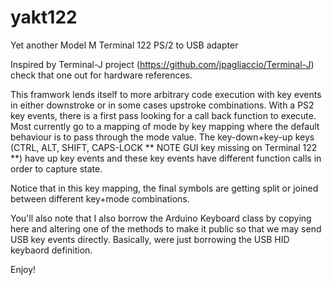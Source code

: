 # yakt122
Yet another Model M Terminal 122 PS/2 to USB adapter

Inspired by Terminal-J project (https://github.com/jpagliaccio/Terminal-J) check that one out for hardware references.

This framwork lends itself to more arbitrary code execution with key events in either downstroke or in some cases 
upstroke combinations.  With a PS2 key events, there is a first pass looking for a call back function to execute.  Most currently
go to a mapping of mode by key mapping where the default behaviour is to pass through the mode value.  The key-down+key-up keys 
(CTRL, ALT, SHIFT, CAPS-LOCK ** NOTE GUI key missing on Terminal 122 **) have up key events and these key events have different 
function calls in order to capture state.

Notice that in this key mapping, the final symbols are getting split or joined between different key+mode combinations.

You'll also note that I also borrow the Arduino Keyboard class by copying here and altering one of the methods to make it public so that we may send USB key events directly.  Basically, were just borrowing the USB HID keybaord definition.

Enjoy!
